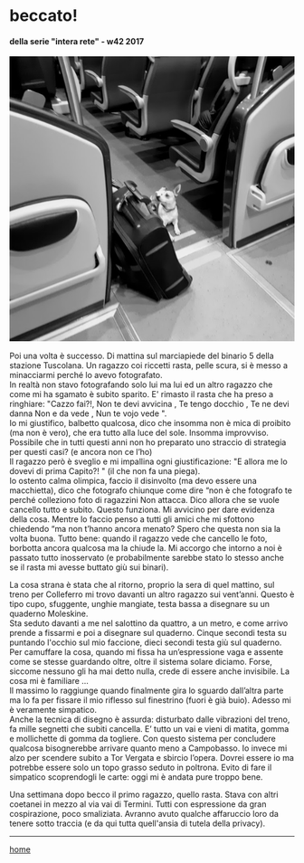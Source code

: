 # beccato!  
#### della serie "intera rete" - w42 2017  
![](/interarete003.png "Trenino RomaFrascati - sempre vigili")    

Poi una volta è successo. Di mattina sul marciapiede del binario 5 della stazione Tuscolana. Un ragazzo coi riccetti rasta, pelle scura, si è messo a minacciarmi perché lo avevo fotografato.  
In realtà non stavo fotografando solo lui ma lui ed un altro ragazzo che come mi ha sgamato è subito sparito. E' rimasto il rasta che ha preso a ringhiare: "Cazzo fai?!, Non te devi avvicina , Te tengo docchio , Te ne devi danna Non e da vede , Nun te vojo vede ".  
Io mi giustifico, balbetto qualcosa, dico che insomma non è mica di proibito (ma non è vero), che era tutto alla luce del sole. Insomma improvviso. Possibile che in tutti questi anni non ho preparato uno straccio di strategia per questi casi? (e ancora non ce l’ho)  
Il ragazzo però è sveglio e mi impallina ogni giustificazione: "E allora me lo dovevi di prima Capito?! " (il che non fa una piega).  
Io ostento calma olimpica, faccio il disinvolto (ma devo essere una macchietta), dico che fotografo chiunque come dire “non è che fotografo te perché colleziono foto di ragazzini Non attacca. Dico allora che se vuole cancello tutto e subito. Questo  funziona. Mi avvicino per dare evidenza della cosa. Mentre lo faccio penso a tutti gli amici che mi sfottono chiedendo “ma non t’hanno ancora menato? Spero che questa non sia la volta buona.
Tutto bene: quando il ragazzo vede che cancello le foto, borbotta ancora qualcosa ma la chiude la. Mi accorgo che intorno a noi è passato tutto inosservato (e probabilmente sarebbe stato lo stesso anche se il rasta mi avesse buttato giù sui binari).  

La cosa strana è stata che al ritorno, proprio la sera di quel mattino, sul treno per Colleferro mi trovo davanti un altro ragazzo sui vent’anni. Questo è tipo cupo, sfuggente, unghie mangiate, testa bassa a disegnare su un quaderno Moleskine.  
Sta seduto davanti a me nel salottino da quattro, a un metro, e come arrivo prende a fissarmi e poi a disegnare sul quaderno. Cinque secondi testa su puntando l'occhio sul mio faccione, dieci secondi testa giù sul quaderno. Per camuffare la cosa, quando mi fissa ha un’espressione vaga e assente come se stesse guardando oltre, oltre il sistema solare diciamo. Forse, siccome nessuno gli ha mai detto nulla, crede di essere anche invisibile. La cosa mi è familiare …  
Il massimo lo raggiunge quando finalmente gira lo sguardo dall’altra parte ma lo fa per fissare il mio riflesso sul finestrino (fuori è già buio). Adesso mi è veramente simpatico.  
Anche la tecnica di disegno è assurda: disturbato dalle vibrazioni del treno, fa mille segnetti che subiti cancella. E’ tutto un vai e vieni di matita, gomma e mollichette di gomma da togliere. Con questo sistema per concludere qualcosa bisognerebbe arrivare quanto meno a Campobasso. Io invece mi alzo per scendere subito a Tor Vergata e sbircio l’opera. Dovrei essere io ma potrebbe essere solo un topo grasso seduto in poltrona. Evito di fare il simpatico scoprendogli le carte: oggi mi è andata pure troppo bene.

Una settimana dopo becco il primo ragazzo, quello rasta. Stava con altri coetanei in mezzo al via vai di Termini. Tutti con espressione da gran cospirazione, poco smaliziata. Avranno avuto qualche affaruccio loro da tenere sotto traccia (e da qui tutta quell'ansia di tutela della privacy).  

---  
[home](/interarete.md) 